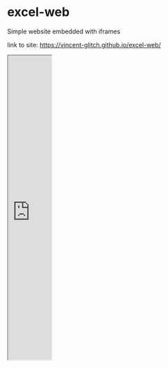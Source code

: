 # excel-web
Simple website embedded with iframes

link to site:
https://vincent-glitch.github.io/excel-web/

<iframe width="100" height="700" src="https://docs.google.com/spreadsheets/d/e/2PACX-1vQihXoghh_ymJhVg7qLqO2aEa3V29D6VAsHH5vnWXBRezIQOmeinmsl7Mi9iSKhnA/pubhtml?widget=true&amp;headers=false"></iframe>
